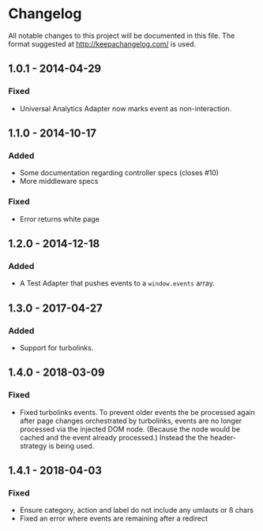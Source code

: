 # Changelog
All notable changes to this project will be documented in this file.
The format suggested at http://keepachangelog.com/ is used.

## 1.0.1 - 2014-04-29

### Fixed
- Universal Analytics Adapter now marks event as non-interaction.

## 1.1.0 - 2014-10-17

### Added
- Some documentation regarding controller specs (closes #10)
- More middleware specs

### Fixed
- Error returns white page

## 1.2.0 - 2014-12-18

### Added
- A Test Adapter that pushes events to a `window.events` array.

## 1.3.0 - 2017-04-27

### Added
- Support for turbolinks.

## 1.4.0 - 2018-03-09

### Fixed
- Fixed turbolinks events. To prevent older events the be processed again after page
  changes orchestrated by turbolinks, events are no longer processed via the
  injected DOM node. (Because the node would be cached and the event already
  processed.) Instead the the header-strategy is being used.

## 1.4.1 - 2018-04-03

### Fixed
- Ensure category, action and label do not include any umlauts or ß chars
- Fixed an error where events are remaining after a redirect
